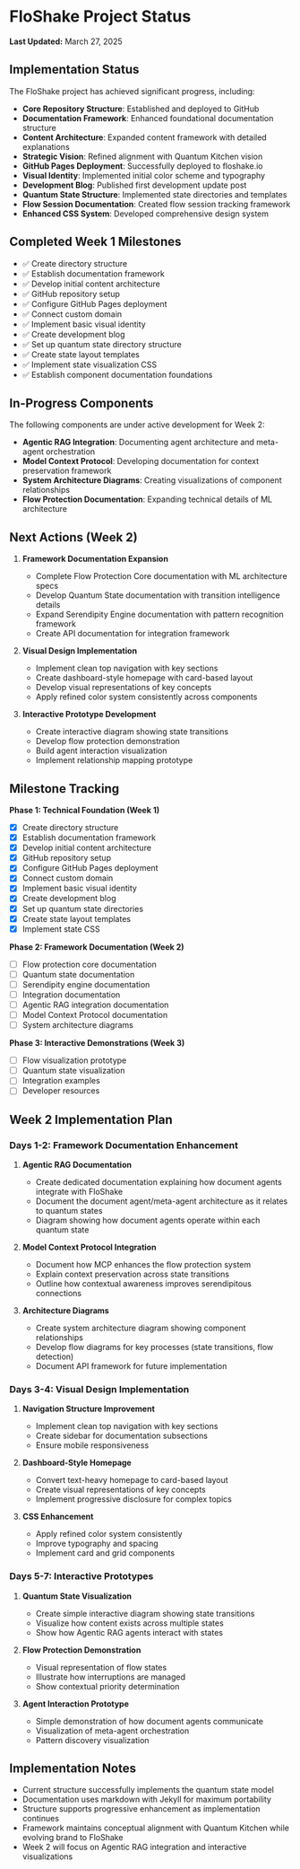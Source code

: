 # FloShake Project Status

**Last Updated:** March 27, 2025

## Implementation Status

The FloShake project has achieved significant progress, including:

- **Core Repository Structure**: Established and deployed to GitHub
- **Documentation Framework**: Enhanced foundational documentation structure
- **Content Architecture**: Expanded content framework with detailed explanations
- **Strategic Vision**: Refined alignment with Quantum Kitchen vision
- **GitHub Pages Deployment**: Successfully deployed to floshake.io
- **Visual Identity**: Implemented initial color scheme and typography
- **Development Blog**: Published first development update post
- **Quantum State Structure**: Implemented state directories and templates
- **Flow Session Documentation**: Created flow session tracking framework
- **Enhanced CSS System**: Developed comprehensive design system

## Completed Week 1 Milestones

- ✅ Create directory structure
- ✅ Establish documentation framework
- ✅ Develop initial content architecture
- ✅ GitHub repository setup
- ✅ Configure GitHub Pages deployment
- ✅ Connect custom domain
- ✅ Implement basic visual identity
- ✅ Create development blog
- ✅ Set up quantum state directory structure
- ✅ Create state layout templates
- ✅ Implement state visualization CSS
- ✅ Establish component documentation foundations

## In-Progress Components

The following components are under active development for Week 2:

- **Agentic RAG Integration**: Documenting agent architecture and meta-agent orchestration
- **Model Context Protocol**: Developing documentation for context preservation framework
- **System Architecture Diagrams**: Creating visualizations of component relationships
- **Flow Protection Documentation**: Expanding technical details of ML architecture

## Next Actions (Week 2)

1. **Framework Documentation Expansion**
   - Complete Flow Protection Core documentation with ML architecture specs
   - Develop Quantum State documentation with transition intelligence details
   - Expand Serendipity Engine documentation with pattern recognition framework
   - Create API documentation for integration framework

2. **Visual Design Implementation**
   - Implement clean top navigation with key sections
   - Create dashboard-style homepage with card-based layout
   - Develop visual representations of key concepts
   - Apply refined color system consistently across components

3. **Interactive Prototype Development**
   - Create interactive diagram showing state transitions
   - Develop flow protection demonstration
   - Build agent interaction visualization
   - Implement relationship mapping prototype

## Milestone Tracking

**Phase 1: Technical Foundation (Week 1)**
- [x] Create directory structure
- [x] Establish documentation framework
- [x] Develop initial content architecture
- [x] GitHub repository setup
- [x] Configure GitHub Pages deployment
- [x] Connect custom domain
- [x] Implement basic visual identity
- [x] Create development blog
- [x] Set up quantum state directories
- [x] Create state layout templates
- [x] Implement state CSS

**Phase 2: Framework Documentation (Week 2)**
- [ ] Flow protection core documentation
- [ ] Quantum state documentation
- [ ] Serendipity engine documentation
- [ ] Integration documentation
- [ ] Agentic RAG integration documentation
- [ ] Model Context Protocol documentation
- [ ] System architecture diagrams

**Phase 3: Interactive Demonstrations (Week 3)**
- [ ] Flow visualization prototype
- [ ] Quantum state visualization
- [ ] Integration examples
- [ ] Developer resources

## Week 2 Implementation Plan

### Days 1-2: Framework Documentation Enhancement

1. **Agentic RAG Documentation**
   - Create dedicated documentation explaining how document agents integrate with FloShake
   - Document the document agent/meta-agent architecture as it relates to quantum states
   - Diagram showing how document agents operate within each quantum state

2. **Model Context Protocol Integration**
   - Document how MCP enhances the flow protection system
   - Explain context preservation across state transitions
   - Outline how contextual awareness improves serendipitous connections

3. **Architecture Diagrams**
   - Create system architecture diagram showing component relationships
   - Develop flow diagrams for key processes (state transitions, flow detection)
   - Document API framework for future implementation

### Days 3-4: Visual Design Implementation

1. **Navigation Structure Improvement**
   - Implement clean top navigation with key sections
   - Create sidebar for documentation subsections
   - Ensure mobile responsiveness

2. **Dashboard-Style Homepage**
   - Convert text-heavy homepage to card-based layout
   - Create visual representations of key concepts
   - Implement progressive disclosure for complex topics

3. **CSS Enhancement**
   - Apply refined color system consistently
   - Improve typography and spacing
   - Implement card and grid components

### Days 5-7: Interactive Prototypes

1. **Quantum State Visualization**
   - Create simple interactive diagram showing state transitions
   - Visualize how content exists across multiple states
   - Show how Agentic RAG agents interact with states

2. **Flow Protection Demonstration**
   - Visual representation of flow states
   - Illustrate how interruptions are managed
   - Show contextual priority determination

3. **Agent Interaction Prototype**
   - Simple demonstration of how document agents communicate
   - Visualization of meta-agent orchestration
   - Pattern discovery visualization

## Implementation Notes

- Current structure successfully implements the quantum state model
- Documentation uses markdown with Jekyll for maximum portability
- Structure supports progressive enhancement as implementation continues
- Framework maintains conceptual alignment with Quantum Kitchen while evolving brand to FloShake
- Week 2 will focus on Agentic RAG integration and interactive visualizations